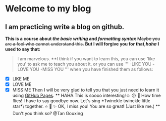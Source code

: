 # Welcome to my blog
## I am practicing write a blog on github.
**This is a course about *the basic writing* and *formatting syntax***
~~Maybe you are a fool who cannot understand this.~~
**But I will forgive you for that,_haha_**
**I used to say that:**
>I am marvelous.
**I think if you want to learn this,
  you can use 'like you' to ask me to teach you about it.
  or you can use
  '''
  -LIKE YOU
  -LOVE YOU
  -MISS YOU
  '''
when you have finished them as follows:
-[x] LIKE ME
-[X] LOVE ME
-[X] MISS ME
Then I will be very glad to tell you that you just need to learn it using [GitHub Pages](http://pages.github.com/).
**
HAHA 
This is soooo interesting!:relaxed: :kissing_closed_eyes: :dancer: 
How time flies!
I have to say goodbye now.
Let's sing \*Twinckle twinckle little star*\ together. :star: :star2: :sparkles:
OK, I miss you!
You are so great! (Just like me.)
**
Don't you think so? @Tan Gouxing
